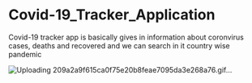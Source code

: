# Covid-19_Tracker_Application

Covid-19 tracker app is basically gives in information about coronvirus cases, deaths and recovered and we can search in it country wise pandemic  

![Uploading 209a2a9f615ca0f75e20b8feae7095da3e268a76.gif…]()
